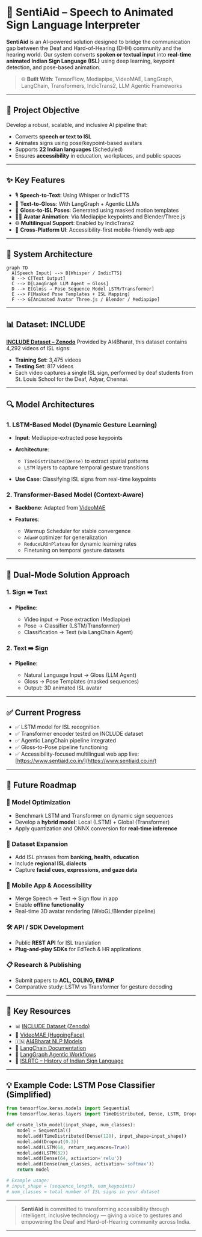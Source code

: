 # 🧠 SentiAid – Speech to Animated Sign Language Interpreter

**SentiAid** is an AI-powered solution designed to bridge the communication gap between the Deaf and Hard-of-Hearing (DHH) community and the hearing world. Our system converts **spoken or textual input** into **real-time animated Indian Sign Language (ISL)** using deep learning, keypoint detection, and pose-based animation.

> 🌐 **Built With**: TensorFlow, Mediapipe, VideoMAE, LangGraph, LangChain, Transformers, IndicTrans2, LLM Agentic Frameworks

---

## 🚀 Project Objective

Develop a robust, scalable, and inclusive AI pipeline that:

* Converts **speech or text to ISL**
* Animates signs using pose/keypoint-based avatars
* Supports **22 Indian languages** (Scheduled)
* Ensures **accessibility** in education, workplaces, and public spaces

---

## ✨ Key Features

* 🎙️ **Speech-to-Text**: Using Whisper or IndicTTS
* 📝 **Text-to-Gloss**: With LangGraph + Agentic LLMs
* 🔁 **Gloss-to-ISL Poses**: Generated using masked motion templates
* 🧍‍♂️ **Avatar Animation**: Via Mediapipe keypoints and Blender/Three.js
* 🌐 **Multilingual Support**: Enabled by IndicTrans2
* 📱 **Cross-Platform UI**: Accessibility-first mobile-friendly web app

---

## 🧠 System Architecture

```mermaid
graph TD
  A[Speech Input] --> B[Whisper / IndicTTS]
  B --> C[Text Output]
  C --> D[LangGraph LLM Agent → Gloss]
  D --> E[Gloss → Pose Sequence Model LSTM/Transformer]
  E --> F[Masked Pose Templates + ISL Mapping]
  F --> G[Animated Avatar Three.js / Blender / Mediapipe]
```

---

## 📊 Dataset: INCLUDE

**[INCLUDE Dataset – Zenodo](https://zenodo.org/records/4010759)**
Provided by AI4Bharat, this dataset contains 4,292 videos of ISL signs:

* **Training Set**: 3,475 videos
* **Testing Set**: 817 videos
* Each video captures a single ISL sign, performed by deaf students from St. Louis School for the Deaf, Adyar, Chennai.

---

## 🔍 Model Architectures

### 1. **LSTM-Based Model** (Dynamic Gesture Learning)

* **Input**: Mediapipe-extracted pose keypoints
* **Architecture**:

  * `TimeDistributed(Dense)` to extract spatial patterns
  * `LSTM` layers to capture temporal gesture transitions
* **Use Case**: Classifying ISL signs from real-time keypoints

### 2. **Transformer-Based Model** (Context-Aware)

* **Backbone**: Adapted from [VideoMAE](https://arxiv.org/abs/2203.12602)
* **Features**:

  * Warmup Scheduler for stable convergence
  * `AdamW` optimizer for generalization
  * `ReduceLROnPlateau` for dynamic learning rates
  * Finetuning on temporal gesture datasets

---

## 🎯 Dual-Mode Solution Approach

### 1. **Sign ➡️ Text**

* **Pipeline**:

  * Video input → Pose extraction (Mediapipe)
  * Pose → Classifier (LSTM/Transformer)
  * Classification → Text (via LangChain Agent)

### 2. **Text ➡️ Sign**

* **Pipeline**:

  * Natural Language Input → Gloss (LLM Agent)
  * Gloss → Pose Templates (masked sequences)
  * Output: 3D animated ISL avatar

---

## ✅ Current Progress

* ✅ LSTM model for ISL recognition
* ✅ Transformer encoder tested on INCLUDE dataset
* ✅ Agentic LangChain pipeline integrated
* ✅ Gloss-to-Pose pipeline functioning
* ✅ Accessibility-focused multilingual web app live: [https://www.sentiaid.co.in/](https://www.sentiaid.co.in/)

---

## 🔭 Future Roadmap

### 🔧 Model Optimization

* Benchmark LSTM and Transformer on dynamic sign sequences
* Develop a **hybrid model**: Local (LSTM) + Global (Transformer)
* Apply quantization and ONNX conversion for **real-time inference**

### 🧾 Dataset Expansion

* Add ISL phrases from **banking, health, education**
* Include **regional ISL dialects**
* Capture **facial cues, expressions, and gaze data**

### 📱 Mobile App & Accessibility

* Merge Speech → Text → Sign flow in app
* Enable **offline functionality**
* Real-time 3D avatar rendering (WebGL/Blender pipeline)

### 🛠️ API / SDK Development

* Public **REST API** for ISL translation
* **Plug-and-play SDKs** for EdTech & HR applications

### 📋 Research & Publishing

* Submit papers to **ACL, COLING, EMNLP**
* Comparative study: LSTM vs Transformer for gesture decoding

---

## 🔗 Key Resources

* 📊 [INCLUDE Dataset (Zenodo)](https://zenodo.org/records/4010759)
* 🧠 [VideoMAE (HuggingFace)](https://huggingface.co/MCG-NJU/videomae-base)
* 🇮🇳 [AI4Bharat NLP Models](https://huggingface.co/ai4bharat)
* 🧬 [LangChain Documentation](https://python.langchain.com/docs/)
* 🤖 [LangGraph Agentic Workflows](https://python.langchain.com/docs/langgraph/)
* 🧏 [ISLRTC – History of Indian Sign Language](https://islrtc.nic.in/history-0)

---

## 💡 Example Code: LSTM Pose Classifier (Simplified)

```python
from tensorflow.keras.models import Sequential
from tensorflow.keras.layers import TimeDistributed, Dense, LSTM, Dropout

def create_lstm_model(input_shape, num_classes):
    model = Sequential()
    model.add(TimeDistributed(Dense(128), input_shape=input_shape))
    model.add(Dropout(0.3))
    model.add(LSTM(64, return_sequences=True))
    model.add(LSTM(32))
    model.add(Dense(64, activation='relu'))
    model.add(Dense(num_classes, activation='softmax'))
    return model

# Example usage:
# input_shape = (sequence_length, num_keypoints)
# num_classes = total number of ISL signs in your dataset
```

---

> **SentiAid** is committed to transforming accessibility through intelligent, inclusive technology — giving a voice to gestures and empowering the Deaf and Hard-of-Hearing community across India.

---
